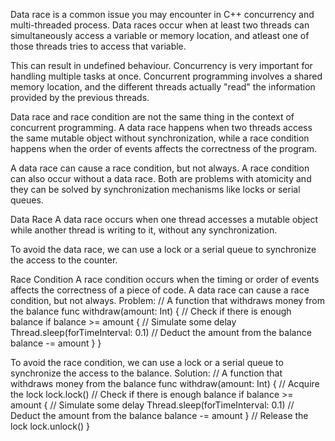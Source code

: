 
Data race is a common issue you may encounter in C++ concurrency and multi-threaded process.
Data races occur when at least two threads can simultaneously access a variable or memory location, and atleast one of those threads tries to access that variable.

This can result in undefined behaviour.
Concurrency is very important for handling multiple tasks at once.
Concurrent programming involves a shared memory location, and the different threads actually "read" the information provided by the previous threads.

Data race and race condition are not the same thing in the context of concurrent programming.
A data race happens when two threads access the same mutable object without synchronization, while a race condition happens when the order of events affects the correctness of the program.

A data race can cause a race condition, but not always. A race condition can also occur without a data race. Both are problems with atomicity and they can be solved by synchronization mechanisms like locks or serial queues.

Data Race
A data race occurs when one thread accesses a mutable object while another thread is writing to it, without any synchronization.

To avoid the data race, we can use a lock or a serial queue to synchronize the access to the counter.

Race Condition
A race condition occurs when the timing or order of events affects the correctness of a piece of code. A data race can cause a race condition, but not always.
Problem:
// A function that withdraws money from the balance
func withdraw(amount: Int) {
  // Check if there is enough balance
  if balance >= amount {
    // Simulate some delay
    Thread.sleep(forTimeInterval: 0.1)
    // Deduct the amount from the balance
    balance -= amount
  }
}

To avoid the race condition, we can use a lock or a serial queue to synchronize the access to the balance.
Solution:
// A function that withdraws money from the balance
func withdraw(amount: Int) {
  // Acquire the lock
  lock.lock()
  // Check if there is enough balance
  if balance >= amount {
    // Simulate some delay
    Thread.sleep(forTimeInterval: 0.1)
    // Deduct the amount from the balance
    balance -= amount
  }
  // Release the lock
  lock.unlock()
}